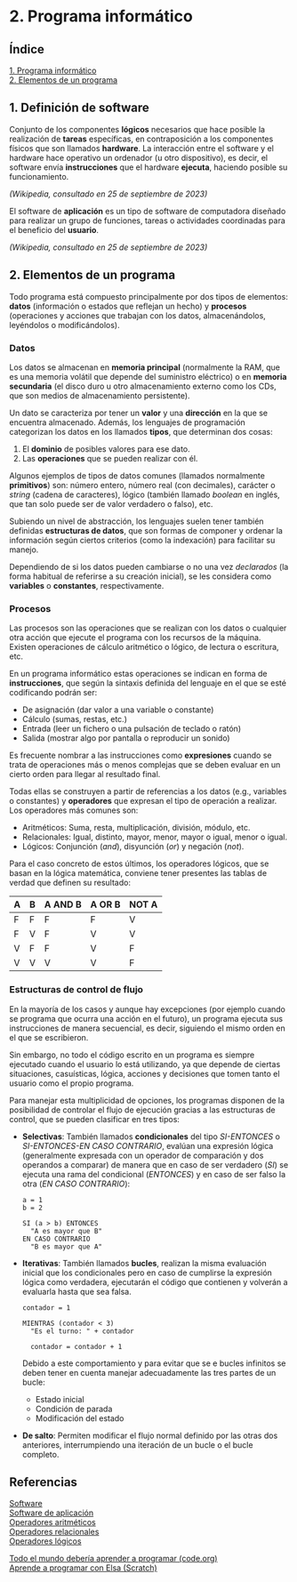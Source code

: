 # 2. Programa informático

## Índice

[1. Programa informático](#1-programa-informático)  
[2. Elementos de un programa](#2-elementos-de-un-programa)

## 1. Definición de software

Conjunto de los componentes **lógicos** necesarios que hace posible la realización de **tareas** específicas, en contraposición a los componentes físicos que son llamados **hardware**. La interacción entre el software y el hardware hace operativo un ordenador (u otro dispositivo), es decir, el software envía **instrucciones** que el hardware **ejecuta**, haciendo posible su funcionamiento.

*(Wikipedia, consultado en 25 de septiembre de 2023)*

El software de **aplicación** es un tipo de software de computadora diseñado para realizar un grupo de funciones, tareas o actividades coordinadas para el beneficio del **usuario**. 

*(Wikipedia, consultado en 25 de septiembre de 2023)*

## 2. Elementos de un programa

Todo programa está compuesto principalmente por dos tipos de elementos: **datos** (información o estados que reflejan un hecho) y **procesos** (operaciones y acciones que trabajan con los datos, almacenándolos, leyéndolos o modificándolos).

### Datos

Los datos se almacenan en **memoria principal** (normalmente la RAM, que es una memoria volátil que depende del suministro eléctrico) o en **memoria secundaria** (el disco duro u otro almacenamiento externo como los CDs, que son medios de almacenamiento persistente).

Un dato se caracteriza por tener un **valor** y una **dirección** en la que se encuentra almacenado. Además, los lenguajes de programación categorizan los datos en los llamados **tipos**, que determinan dos cosas:

1. El **dominio** de posibles valores para ese dato.
2. Las **operaciones** que se pueden realizar con él.

Algunos ejemplos de tipos de datos comunes (llamados normalmente **primitivos**) son: número entero, número real (con decimales), carácter o *string* (cadena de caracteres), lógico (también llamado *boolean* en inglés, que tan solo puede ser de valor verdadero o falso), etc.

Subiendo un nivel de abstracción, los lenguajes suelen tener también definidas **estructuras de datos**, que son formas de componer y ordenar la información según ciertos criterios (como la indexación) para facilitar su manejo.

Dependiendo de si los datos pueden cambiarse o no una vez *declarados* (la forma habitual de referirse a su creación inicial), se les considera como **variables** o **constantes**, respectivamente.

### Procesos

Las procesos son las operaciones que se realizan con los datos o cualquier otra acción que ejecute el programa con los recursos de la máquina. Existen operaciones de cálculo aritmético o lógico, de lectura o escritura, etc.

En un programa informático estas operaciones se indican en forma de **instrucciones**, que según la sintaxis definida del lenguaje en el que se esté codificando podrán ser:

- De asignación (dar valor a una variable o constante)
- Cálculo (sumas, restas, etc.)
- Entrada (leer un fichero o una pulsación de teclado o ratón)
- Salida (mostrar algo por pantalla o reproducir un sonido)

Es frecuente nombrar a las instrucciones como **expresiones** cuando se trata de operaciones más o menos complejas que se deben evaluar en un cierto orden para llegar al resultado final.

Todas ellas se construyen a partir de referencias a los datos (e.g., variables o constantes) y **operadores** que expresan el tipo de operación a realizar. Los operadores más comunes son:

- Aritméticos: Suma, resta, multiplicación, división, módulo, etc.
- Relacionales: Igual, distinto, mayor, menor, mayor o igual, menor o igual.
- Lógicos: Conjunción (*and*), disyunción (*or*) y negación (*not*).

Para el caso concreto de estos últimos, los operadores lógicos, que se basan en la lógica matemática, conviene tener presentes las tablas de verdad que definen su resultado:

|A|B|A AND B|A OR B|NOT A
-|-|-|-|-
F|F|F|F|V
F|V|F|V|V
V|F|F|V|F
V|V|V|V|F

### Estructuras de control de flujo

En la mayoría de los casos y aunque hay excepciones (por ejemplo cuando se programa que ocurra una acción en el futuro), un programa ejecuta sus instrucciones de manera secuencial, es decir, siguiendo el mismo orden en el que se escribieron.

Sin embargo, no todo el código escrito en un programa es siempre ejecutado cuando el usuario lo está utilizando, ya que depende de ciertas situaciones, casuísticas, lógica, acciones y decisiones que tomen tanto el usuario como el propio programa.

Para manejar esta multiplicidad de opciones, los programas disponen de la posibilidad de controlar el flujo de ejecución gracias a las estructuras de control, que se pueden clasificar en tres tipos:

- **Selectivas**: También llamados **condicionales** del tipo *SI-ENTONCES* o *SI-ENTONCES-EN CASO CONTRARIO*, evalúan una expresión lógica (generalmente expresada con un operador de comparación y dos operandos a comparar) de manera que en caso de ser verdadero (*SI*) se ejecuta una rama del condicional (*ENTONCES*) y en caso de ser falso la otra (*EN CASO CONTRARIO*):

      a = 1
      b = 2
      
      SI (a > b) ENTONCES
        "A es mayor que B"
      EN CASO CONTRARIO
        "B es mayor que A"

- **Iterativas**: También llamados **bucles**, realizan la misma evaluación inicial que los condicionales pero en caso de cumplirse la expresión lógica como verdadera, ejecutarán el código que contienen y volverán a evaluarla hasta que sea falsa.

      contador = 1

      MIENTRAS (contador < 3)
        "Es el turno: " + contador

        contador = contador + 1

  Debido a este comportamiento y para evitar que se e bucles infinitos se deben tener en cuenta manejar adecuadamente las tres partes de un bucle:
  
  - Estado inicial
  - Condición de parada
  - Modificación del estado
        
- **De salto**: Permiten modificar el flujo normal definido por las otras dos anteriores, interrumpiendo una iteración de un bucle o el bucle completo.

## Referencias

[Software](https://es.wikipedia.org/wiki/Software)  
[Software de aplicación](https://es.wikipedia.org/wiki/Software_de_aplicaci%C3%B3n)  
[Operadores aritméticos](https://www.ecured.cu/Operadores_aritm%C3%A9ticos)  
[Operadores relacionales](https://www.ecured.cu/Operadores_relacionales)  
[Operadores lógicos](https://www.ecured.cu/Operadores_l%C3%B3gicos)

[Todo el mundo debería aprender a programar (code.org)](https://www.youtube.com/watch?v=sDk1pTDPROI)  
[Aprende a programar con Elsa (Scratch)](https://studio.code.org/s/frozen/lessons/1/levels/1)
